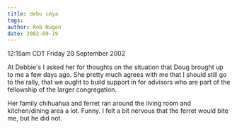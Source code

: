 ```yaml
---
title: debu cmya
tags: 
author: Rob Nugen
date: 2002-09-19
---
```


<p class=date>12:15am CDT Friday 20 September 2002</p>

<p>At Debbie's I asked her for thoughts on the situation that Doug
brought up to me a few days ago.  She pretty much agrees with me that
I should still go to the rally, that we ought to build support in for
advisors who are part of the fellowship of the larger
congregation.</p>

<p>Her family chihuahua and ferret ran around the living room and
kitchen/dining area a lot.  Funny.  I felt a bit nervous that the
ferret would bite me, but he did not.</p>

